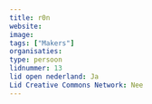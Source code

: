 ```yaml
---
title: r0n
website: 
image: 
tags: ["Makers"]
organisaties:
type: persoon
lidnummer: 13
lid open nederland: Ja
Lid Creative Commons Network: Nee
---
```


